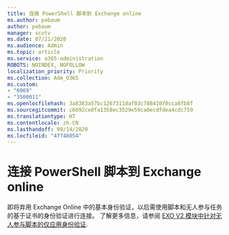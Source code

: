 ```yaml
---
title: 连接 PowerShell 脚本到 Exchange online
ms.author: pebaum
author: pebaum
manager: scotv
ms.date: 07/21/2020
ms.audience: Admin
ms.topic: article
ms.service: o365-administration
ROBOTS: NOINDEX, NOFOLLOW
localization_priority: Priority
ms.collection: Adm_O365
ms.custom:
- "6069"
- "3500011"
ms.openlocfilehash: 3a8383a57bc1267311daf03c78841070cca8fb8f
ms.sourcegitcommit: c6692ce0fa1358ec3529e59ca0ecdfdea4cdc759
ms.translationtype: HT
ms.contentlocale: zh-CN
ms.lasthandoff: 09/14/2020
ms.locfileid: "47748054"
---
```

# <a name="connecting-powershell-scripts-to-exchange-online"></a>连接 PowerShell 脚本到 Exchange online

即将弃用 Exchange Online 中的基本身份验证，以后需使用脚本和无人参与任务的基于证书的身份验证进行连接。 了解更多信息，请参阅 [EXO V2 模块中针对无人参与脚本的仅应用身份验证](https://docs.microsoft.com/powershell/exchange/app-only-auth-powershell-v2).